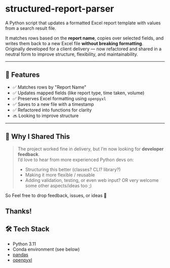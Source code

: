 # structured-report-parser

A Python script that updates a formatted Excel report template with values from a search result file.

It matches rows based on the **report name**, copies over selected fields, and writes them back to a new Excel file **without breaking formatting**.  
Originally developed for a client delivery — now refactored and shared in a neutral form to improve structure, flexibility, and maintainability.

---

## 🚀 Features

- ✅ Matches rows by "Report Name"
- ✅ Updates mapped fields (like report type, time taken, volume)
- ✅ Preserves Excel formatting using `openpyxl`
- ✅ Saves to a new file with a timestamp
- ✅ Refactored into functions for clarity
- 🔜 Looking to improve structure 

---

## 🧠 Why I Shared This

> The project worked fine in delivery, but I’m now looking for **developer feedback**.  
> I’d love to hear from more experienced Python devs on:
> 
> - Structuring this better (classes? CLI? library?)
> - Making it more flexible / reusable
> - Adding validation, testing, or even web input? OR very welcome some other aspects/ideas too ;) 

So Feel free to drop feedback, issues, or ideas 🙏

Thanks!
---

## 🛠 Tech Stack

- Python 3.11
- Conda environment (see below)
- [pandas](https://pandas.pydata.org/)
- [openpyxl](https://openpyxl.readthedocs.io/)



